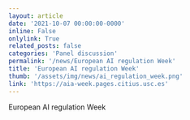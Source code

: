 ```yaml
---
layout: article
date: '2021-10-07 00:00:00-0000'
inline: False
onlylink: True
related_posts: false
categories: 'Panel discussion'
permalink: '/news/European AI regulation Week'
title: 'European AI regulation Week'
thumb: '/assets/img/news/ai_regulation_week.png'
link: 'https://aia-week.pages.citius.usc.es'
---
```

European AI regulation Week
